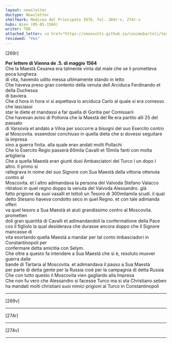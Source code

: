```yaml
---
layout: newsletter
doctype: Newsletter
shelfmark: Mediceo del Principato 2976, fol. 269r-v, 274r-v
hubs: Wien (05-05-1564)
writer: TBD
attached_letter: <a href="https://smansutti.github.io/cosimobartoli/texts/TBD/">TBD</a>
reviewed: "Yes"
---
```


[269r]  
  
  
<strong>Per lettere di Vienna de .5. di maggio 1564</strong>  
Che la Maestà Cesarea era talmente vinta dal male che se li prometteva poca lungheza  
di vita, havendo udito messa ultimamente stando in letto  
Che haveva preso gran contento della venuta dell Arciduca Ferdinando et della Duchessa  
di baviera.  
Che d hora in hora vi si aspettava lo arciduca Carlo al quale si era comesso che lasciassi  
star le diete et mandassi a far quella di Goritia per Comissarii  
Che havevan aviso di Pollonia che la Maestà del Re era partito alli 25 del passato  
di Varsovia et andato a Vilna per soccorre a bisogni del suo Esercito contro  
al Moscovita. essendosi conchiuso in quella dieta che si dovessi seguitare la impresa  
sino a guerra finita. alla quale eran andati molti Pollachi  
Che lo Esercito Regio passerà 60mila Cavalli et 10mila fanti con molta artiglieria  
Che a quella Maestà eran giunti duoi Ambasciatori del Turco l un dopo l altro. Il primo si  
rallegrava in nome del suo Signore con Sua Maestà della vittoria ottenuta contro al  
Moscovita. et l altro adimandava la persona del Valvoda Stefano Valacco  
ritiratosi in quel regno doppo la venuta del Valvoda Alessandro. già  
fatto prigione da suoi vasalli et toltoli un Tesoro di 300milamila scudi. il qual  
detto Stesano haveva condotto seco in quel Regno. et con tale adimanda offeri  
va quel tesoro a Sua Maestà et aiuti grandissimo contro al Moscovita. prometten  
doli gran quantità di Cavalli et adimandandoli la confermatione della Pace  
cos il figliolo la qual desiderava che durasse ancora doppo che il Signore mancasse di  
vita esortando quella Maestà a mandar per tal conto imbasciadori in Constantinopoli per  
confermare detta amicitia con Selym.  
Che oltre a questo fa intendere a Sua Maestà che si è, resoluto muover guerra dalle  
bande di Tartaria al Moscovita. et adimandava il passo a Sua Maestà  
per parte di detta gente per la Russia cioè per la campagnia di detta Russia  
Che con tutto questo il Moscovita vien gagliardo alla Impresa  
Che non fu vero che Alessandro si facesse Turco ma si sta Christiano seben  
ha mandati molti christiani suoi nimici prigioni al Turco in Constantinopoli  
  
---  

[269v]  
  
  
  
---  

[274r]  
  
  
  
---  

[274v]  
  
  
  
---  

